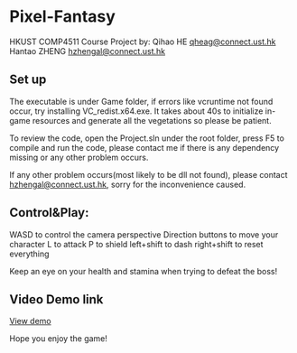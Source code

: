 # Pixel-Fantasy

HKUST COMP4511 Course Project by:
Qihao HE qheag@connect.ust.hk
Hantao ZHENG hzhengal@connect.ust.hk

## Set up
The executable is under Game folder, if errors like vcruntime not found occur, try installing VC_redist.x64.exe.
It takes about 40s to initialize in-game resources and generate all the vegetations so please be patient.

To review the code, open the Project.sln under the root folder, press F5 to compile and run the code,
please contact me if there is any dependency missing or any other problem occurs.

If any other problem occurs(most likely to be dll not found), please contact hzhengal@connect.ust.hk, sorry for the inconvenience caused.

## Control&Play:
WASD to control the camera perspective
Direction buttons to move your character
L to attack
P to shield
left+shift to dash
right+shift to reset everything

Keep an eye on your health and stamina when trying to defeat the boss!

## Video Demo link
[View demo](https://youtu.be/xe1Ckgb2zVg)

Hope you enjoy the game!

